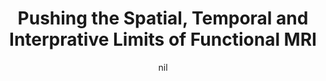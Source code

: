 ---
title: "Pushing the Spatial, Temporal and Interprative Limits of Functional MRI"
project_id: 
date: nil
conference_id: ""
presenters:
   - peter_bandettini
summary: "<p>MCW graduate school course on fMRI contrast (date missing/incorrect)</p>"
file: /assets/presentations/T83.ppt
filename: T83.ppt
layout: presentation
---